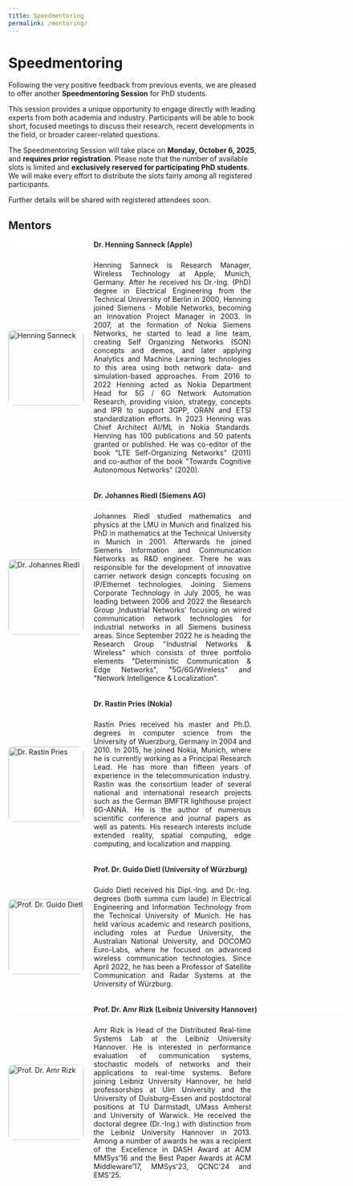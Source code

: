 ```yaml
---
title: Speedmentoring
permalink: /mentoring/
---
```


<style>
.content-container {
    display: flex;
    flex-direction: column;
}

.content-block {
    display: flex;
    align-items: center;
    margin-bottom: 20px;
}

.content-block .text {
    flex: 1;
    padding: 0 20px;
    text-align: justify;
}

.content-block img {
    width: 150px;
    height: auto;
    border-radius: 10px;
}

.content-block .left {
    order: 0;
}

.content-block .right {
    order: 1;
}
</style>

# Speedmentoring

Following the very positive feedback from previous events, we are pleased to offer another **Speedmentoring Session** for PhD students.

This session provides a unique opportunity to engage directly with leading experts from both academia and industry. Participants will be able to book short, focused meetings to discuss their research, recent developments in the field, or broader career-related questions.

The Speedmentoring Session will take place on **Monday, October 6, 2025**, and **requires prior registration**. Please note that the number of available slots is limited and **exclusively reserved for participating PhD students**. We will make every effort to distribute the slots fairly among all registered participants.

Further details will be shared with registered attendees soon.

## Mentors
<div class="content-container">      
	<div style="width:100%; background-color: #FEFEFE; color: #252A34; font-weight: bold; margin-bottom: 10px; padding-left: 170px;">Dr. Henning Sanneck (Apple)</div>
	<div class="content-block">
        	<img src="{{ '/assets/images/sanneck1_cropped.jpeg' | relative_url }}" alt="Henning Sanneck" class="image left">
        	<div class="text">
            		<p>Henning Sanneck is Research Manager, Wireless Technology at Apple, Munich, Germany. After he received his Dr.-Ing. (PhD) degree in Electrical Engineering from the Technical University of Berlin in 2000, Henning joined Siemens - Mobile Networks, becoming an Innovation Project Manager in 2003. In 2007, at the formation of Nokia Siemens Networks, he started to lead a line team, creating Self Organizing Networks (SON) concepts and demos, and later applying Analytics and Machine Learning technologies to this area using both network data- and simulation-based approaches. From 2016 to 2022 Henning acted as Nokia Department Head for 5G / 6G Network Automation Research, providing vision, strategy, concepts and IPR to support 3GPP, ORAN and ETSI standardization efforts. In 2023 Henning was Chief Architect AI/ML in Nokia Standards. Henning has 100 publications and 50 patents granted or published. He was co-editor of the book "LTE Self-Organizing Networks" (2011) and co-author of the book "Towards Cognitive Autonomous Networks" (2020).</p>
        	</div>
    </div>
	<div style="width:100%; background-color: #FEFEFE; color: #252A34; font-weight: bold; margin-bottom: 10px; padding-left: 170px;">Dr. Johannes Riedl (Siemens AG)</div>
	<div class="content-block">
        	<img src="{{ '/assets/images/johannes-riedl.jpg' | relative_url }}" alt="Dr. Johannes Riedl" class="image left">
        	<div class="text">
            		<p>Johannes Riedl studied mathematics and physics at the LMU in Munich and finalized his PhD in mathematics at the Technical University in Munich in 2001. Afterwards he joined Siemens Information and Communication Networks as R&D engineer. There he was responsible for the development of innovative carrier network design concepts focusing on IP/Ethernet technologies. Joining Siemens Corporate Technology in July 2005, he was leading between 2006 and 2022 the Research Group ‚Industrial Networks’ focusing on wired communication network technologies for industrial networks in all Siemens business areas. Since September 2022 he is heading the Research Group "Industrial Networks & Wireless" which consists of three portfolio elements "Deterministic Communication & Edge Networks", "5G/6G/Wireless" and "Network Intelligence & Localization".</p>
        	</div>
    </div>
	<div style="width:100%; background-color: #FEFEFE; color: #252A34; font-weight: bold; margin-bottom: 10px; padding-left: 170px;">Dr. Rastin Pries (Nokia)</div>
    	<div class="content-block">
        	<img src="{{ '/assets/images/rastin_pries.jpg' | relative_url }}" alt="Dr. Rastin Pries" class="image left">
        	<div class="text">
            		<p>Rastin Pries received his master and Ph.D. degrees in computer science from the University of Wuerzburg, Germany in 2004 and 2010. In 2015, he joined Nokia, Munich, where he is currently working as a Principal Research Lead. He has more than fifteen years of experience in the telecommunication industry. Rastin was the consortium leader of several national and international research projects such as the German BMFTR lighthouse project 6G-ANNA. He is the author of numerous scientific conference and journal papers as well as patents. His research interests include extended reality, spatial computing, edge computing, and localization and mapping.</p>
        	</div>
    	</div>
    <div style="width:100%; background-color: #FEFEFE; color: #252A34; font-weight: bold; margin-bottom: 10px; padding-left: 170px;">Prof. Dr. Guido Dietl (University of Würzburg)</div>
    	<div class="content-block">
        	<img src="{{ '/assets/images/dietl_passfoto.jpg' | relative_url }}" alt="Prof. Dr. Guido Dietl" class="image left">
        	<div class="text">
            		<p>
Guido Dietl received his Dipl.-Ing. and Dr.-Ing. degrees (both summa cum laude) in Electrical Engineering and Information Technology from the Technical University of Munich. He has held various academic and research positions, including roles at Purdue University, the Australian National University, and DOCOMO Euro-Labs, where he focused on advanced wireless communication technologies. Since April 2022, he has been a Professor of Satellite Communication and Radar Systems at the University of Würzburg. </p>
        	</div>
    	</div>
<div style="width:100%; background-color: #FEFEFE; color: #252A34; font-weight: bold; margin-bottom: 10px; padding-left: 170px;">Prof. Dr. Amr Rizk (Leibniz University Hannover)</div>
    	<div class="content-block">
        	<img src="{{ '/assets/images/amr.jpg' | relative_url }}" alt="Prof. Dr. Amr Rizk" class="image left">
        	<div class="text">
            		<p>Amr Rizk is Head of the Distributed Real-time Systems Lab at the Leibniz University Hannover. He is interested in performance evaluation of communication systems, stochastic models of networks and their applications to real-time systems. Before joining Leibniz University Hannover, he held professorships at Ulm University and the University of Duisburg–Essen and postdoctoral positions at TU Darmstadt, UMass Amherst and University of Warwick. He received the doctoral degree (Dr.-Ing.) with distinction from the Leibniz University Hannover in 2013. Among a number of awards he was a recipient of the Excellence in DASH Award at ACM MMSys’16 and the Best Paper Awards at ACM Middleware’17, MMSys'23, QCNC'24 and EMS'25.</p>
        	</div>
    	</div>
</div>
